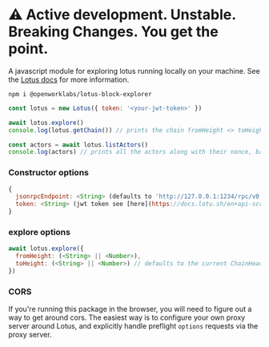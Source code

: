 # :warning: Active development. Unstable. Breaking Changes. You get the point.

A javascript module for exploring lotus running locally on your machine. See the [Lotus docs](https://docs.lotu.sh/) for more information.

`npm i @openworklabs/lotus-block-explorer`<br />

```js
const lotus = new Lotus({ token: '<your-jwt-token>' })

await lotus.explore()
console.log(lotus.getChain()) // prints the chain fromHeight <> toHeight

const actors = await lotus.listActors()
console.log(actors) // prints all the actors along with their nonce, balance, and types
```

### Constructor options

```js
{
  jsonrpcEndpoint: <String> (defaults to 'http://127.0.0.1:1234/rpc/v0')
  token: <String> (jwt token see [here](https://docs.lotu.sh/en+api-scripting-support))
}
```

### explore options

```js
await lotus.explore({
  fromHeight: (<String> || <Number>),
  toHeight: (<String> || <Number>) // defaults to the current ChainHead
})
```

### CORS

If you're running this package in the browser, you will need to figure out a way to get around cors. The easiest way is to configure your own proxy server around Lotus, and explicitly handle preflight `options` requests via the proxy server.